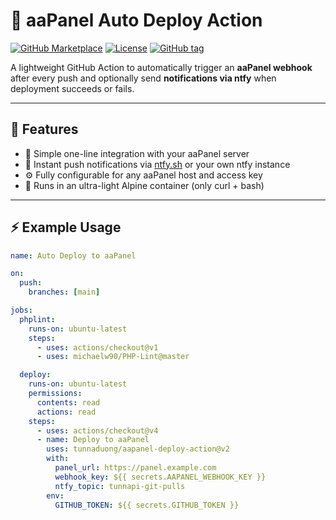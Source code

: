 # 🚀 aaPanel Auto Deploy Action

[![GitHub Marketplace](https://img.shields.io/badge/Marketplace-aaPanel%20Deploy%20Action-blue?logo=github)](https://github.com/marketplace)
[![License](https://img.shields.io/badge/License-MIT-green.svg)](LICENSE)
[![GitHub tag](https://img.shields.io/github/v/tag/tunnaduong/aapanel-deploy-action?label=version)](https://github.com/tunnaduong/aapanel-deploy-action/releases)

A lightweight GitHub Action to automatically trigger an **aaPanel webhook** after every push and optionally send **notifications via ntfy** when deployment succeeds or fails.

---

## 🧩 Features

- 🔹 Simple one-line integration with your aaPanel server
- 📱 Instant push notifications via [ntfy.sh](https://ntfy.sh) or your own ntfy instance
- ⚙️ Fully configurable for any aaPanel host and access key
- 🧊 Runs in an ultra-light Alpine container (only curl + bash)

---

## ⚡️ Example Usage

```yaml
name: Auto Deploy to aaPanel

on:
  push:
    branches: [main]

jobs:
  phplint:
    runs-on: ubuntu-latest
    steps:
      - uses: actions/checkout@v1
      - uses: michaelw90/PHP-Lint@master

  deploy:
    runs-on: ubuntu-latest
    permissions:
      contents: read
      actions: read
    steps:
      - uses: actions/checkout@v4
      - name: Deploy to aaPanel
        uses: tunnaduong/aapanel-deploy-action@v2
        with:
          panel_url: https://panel.example.com
          webhook_key: ${{ secrets.AAPANEL_WEBHOOK_KEY }}
          ntfy_topic: tunnapi-git-pulls
        env:
          GITHUB_TOKEN: ${{ secrets.GITHUB_TOKEN }}
```
